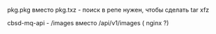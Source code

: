 pkg.pkg вместо pkg.txz - поиск в репе нужен, чтобы сделать tar xfz

cbsd-mq-api - /images вместо /api/v1/images ( nginx ?)
